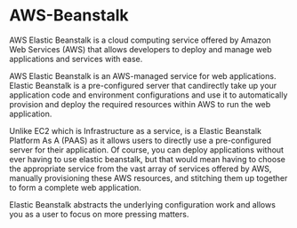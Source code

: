 # AWS-Beanstalk

AWS Elastic Beanstalk is a cloud computing service offered by Amazon Web Services (AWS) that allows developers to deploy and manage web applications and services with ease. 

AWS Elastic Beanstalk is an AWS-managed service for web applications. Elastic Beanstalk is a pre-configured  server that candirectly take up your application code and environment configurations and use it to automatically provision and deploy the required resources within AWS to run the web application.

Unlike EC2 which is Infrastructure as a service, is a Elastic Beanstalk Platform As A  (PAAS) as it allows users to directly use a pre-configured server for their application. Of course, you can deploy applications without ever having to use elastic beanstalk, but that would  mean having to choose the appropriate service from the vast array of services offered by AWS, manually provisioning these AWS resources, and stitching them up together to form a complete web application.

Elastic Beanstalk abstracts the underlying configuration work and allows you as a user to focus on more pressing matters. 

